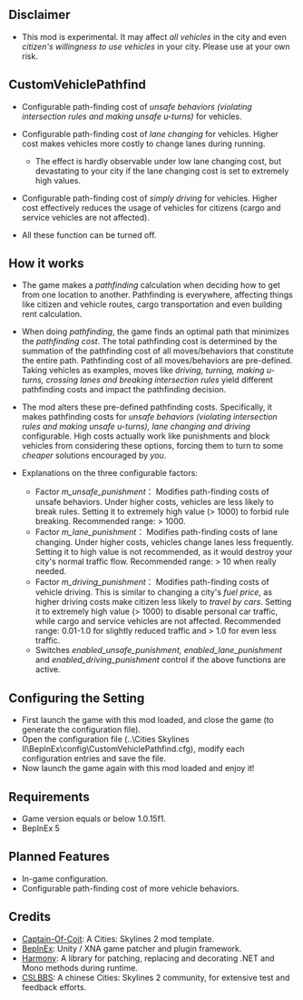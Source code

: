 ## Disclaimer

- This mod is experimental. It may affect *all vehicles* in the city and even *citizen's willingness to use vehicles* in your city. Please use at your own risk.

## CustomVehiclePathfind

- Configurable path-finding cost of *unsafe behaviors (violating intersection rules and making unsafe u-turns)* for vehicles. 

- Configurable path-finding cost of *lane changing* for vehicles. Higher cost makes vehicles more costly to change lanes during running. 
  - The effect is hardly observable under low lane changing cost, but devastating to your city if the lane changing cost is set to extremely high values.

- Configurable path-finding cost of *simply driving* for vehicles. Higher cost effectively reduces the usage of vehicles for citizens (cargo and service vehicles are not affected).

- All these function can be turned off.

## How it works

- The game makes a *pathfinding* calculation when deciding how to get from one location to another. Pathfinding is everywhere, affecting things like citizen and vehicle routes, cargo transportation and even building rent calculation.

- When doing *pathfinding*, the game finds an optimal path that minimizes the *pathfinding cost*. The total pathfinding cost is determined by the summation of the pathfinding cost of all moves/behaviors that constitute the entire path. Pathfinding cost of all moves/behaviors are pre-defined. Taking vehicles as examples, moves like *driving, turning, making u-turns, crossing lanes and breaking intersection rules* yield different pathfinding costs and impact the pathfinding decision.

- The mod alters these pre-defined pathfinding costs. Specifically, it makes pathfinding costs for *unsafe behaviors (violating intersection rules and making unsafe u-turns), lane changing and driving* configurable. High costs actually work like punishments and block vehicles from considering these options, forcing them to turn to some *cheaper* solutions encouraged by *you*.

- Explanations on the three configurable factors:
  - Factor *m_unsafe_punishment*： Modifies path-finding costs of unsafe behaviors. Under higher costs, vehicles are less likely to break rules. Setting it to extremely high value (> 1000) to forbid rule breaking. Recommended range: > 1000.
  - Factor *m_lane_punishment*： Modifies path-finding costs of lane changing. Under higher costs, vehicles change lanes less frequently. Setting it to high value is not recommended, as it would destroy your city's normal traffic flow. Recommended range: > 10 when really needed.
  - Factor *m_driving_punishment*： Modifies path-finding costs of vehicle driving. This is similar to changing a city's *fuel price*, as higher driving costs make citizen less likely to *travel by cars*. Setting it to extremely high value (> 1000) to disable personal car traffic, while cargo and service vehicles are not affected. Recommended range: 0.01-1.0 for slightly reduced traffic and > 1.0 for even less traffic.
  - Switches *enabled_unsafe_punishment, enabled_lane_punishment* and *enabled_driving_punishment* control if the above functions are active.

## Configuring the Setting

- First launch the game with this mod loaded, and close the game (to generate the configuration file).
- Open the configuration file (..\Cities Skylines II\BepInEx\config\CustomVehiclePathfind.cfg), modify each configuration entries and save the file.
- Now launch the game again with this mod loaded and enjoy it!

## Requirements

- Game version equals or below 1.0.15f1.
- BepInEx 5

## Planned Features

- In-game configuration.
- Configurable path-finding cost of more vehicle behaviors.

## Credits

- [Captain-Of-Coit](https://github.com/Captain-Of-Coit/cities-skylines-2-mod-template): A Cities: Skylines 2 mod template.
- [BepInEx](https://github.com/BepInEx/BepInEx): Unity / XNA game patcher and plugin framework.
- [Harmony](https://github.com/pardeike/Harmony): A library for patching, replacing and decorating .NET and Mono methods during runtime.
- [CSLBBS](https://www.cslbbs.net): A chinese Cities: Skylines 2 community, for extensive test and feedback efforts.
